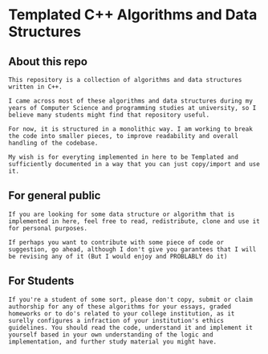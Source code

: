 # Templated C++ Algorithms and Data Structures

## About this repo

    This repository is a collection of algorithms and data structures written in C++.

    I came across most of these algorithms and data structures during my years of Computer Science and programming studies at university, so I believe many students might find that repository useful.

    For now, it is structured in a monolithic way. I am working to break the code into smaller pieces, to improve readability and overall handling of the codebase. 

    My wish is for everyting implemented in here to be Templated and sufficiently documented in a way that you can just copy/import and use it.


## For general public

    If you are looking for some data structure or algorithm that is implemented in here, feel free to read, redistribute, clone and use it for personal purposes. 

    If perhaps you want to contribute with some piece of code or suggestion, go ahead, although I don't give you garantees that I will be revising any of it (But I would enjoy and PROBLABLY do it)


## For Students

    If you're a student of some sort, please don't copy, submit or claim authorship for any of these algorithms for your essays, graded homeworks or to do's related to your college institution, as it surelly configures a infraction of your institution's ethics guidelines. You should read the code, understand it and implement it yourself based in your own understanding of the logic and implementation, and further study material you might have.
